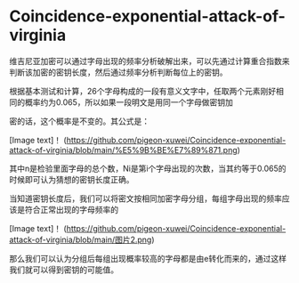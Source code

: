 # Coincidence-exponential-attack-of-virginia

维吉尼亚加密可以通过字母出现的频率分析破解出来，可以先通过计算重合指数来判断该加密的密钥长度，然后通过频率分析判断每位上的密钥。

根据基本测试和计算，26个字母构成的一段有意义文字中，任取两个元素刚好相同的概率约为0.065，所以如果一段明文是用同一个字母做密钥加

密的话，这个概率是不变的。其公式是：

[Image text]！
(https://github.com/pigeon-xuwei/Coincidence-exponential-attack-of-virginia/blob/main/%E5%9B%BE%E7%89%871.png)

其中n是检验里面字母的总个数，Ni是第i个字母出现的次数，当其约等于0.065的时候即可认为猜想的密钥长度正确。


当知道密钥长度后，我们可以将密文按相同加密字母分组，每组字母出现的频率应该是符合正常出现的字母频率的

[Image text]！
(https://github.com/pigeon-xuwei/Coincidence-exponential-attack-of-virginia/blob/main/图片2.png)

那么我们可以认为分组后每组出现概率较高的字母都是由e转化而来的，通过这样我们就可以得到密钥的可能值。
